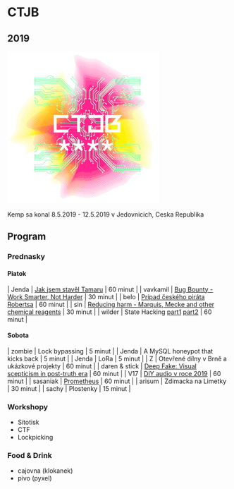 # CTJB

## 2019

![art](2019/ctjb-art.png)

Kemp sa konal 8.5.2019 - 12.5.2019 v Jedovnicich, Ceska Republika

## Program

### Prednasky

#### Piatok

| Jenda | [Jak jsem stavěl Tamaru](2019/tamara.pdf) | 60 minut |
| vavkamil | [Bug Bounty - Work Smarter, Not Harder](2019/bugbounty.pdf) | 30 minut |
| belo | [Prípad českého piráta Robertsa](2019/belo.zip) | 60 minut |
| sin | [Reducing harm - Marquis, Mecke and other chemical reagents](2019/reagents.pdf) | 30 minut |
| wilder | State Hacking [part1](https://slides.com/nethemba/how-to-achieve-both-economic-and-personal-freedom-using-globality-and-flexibility/) [part2](https://slides.com/nethemba/financial-freedom-using-cryptocurrencies-27/) | 60 minut |

#### Sobota

| zombie | Lock bypassing | 5 minut |
| Jenda | A MySQL honeypot that kicks back | 5 minut |
| Jenda | LoRa | 5 minut |
| Z | Otevřené dílny v Brně a ukázkové projekty | 60 minut |
| daren & stick | [Deep Fake: Visual scepticism in post-truth era](2019/visual_scepticism.pdf) | 60 minut |
| V17 | [DIY audio v roce 2019](2019/diy_audio.pdf) | 60 minut |
| sasaniak | [Prometheus](2019/prometheus.pdf) | 60 minut |
| arisum | Zdimacka na Limetky  | 30 minut |
| sachy | Plostenky | 15 minut |

### Workshopy

* Sitotisk
* CTF
* Lockpicking

### Food & Drink

* cajovna (klokanek)
* pivo (pyxel)
